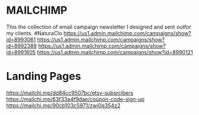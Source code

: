 # MAILCHIMP
This the collection of email campaign newsletter I designed and sent outfor my clients.
#NaturaClo 
https://us1.admin.mailchimp.com/campaigns/show?id=8993061
https://us1.admin.mailchimp.com/campaigns/show?id=8992389
https://us1.admin.mailchimp.com/campaigns/show?id=8991605
https://us1.admin.mailchimp.com/campaigns/show?id=8990121
# Landing Pages
https://mailchi.mp/dd84cc9507bc/etsy-subsrcibers
https://mailchi.mp/63f33a4f9dae/coupon-code-sign-up
https://mailchi.mp/90cb103c5971/zwi0q354z2
